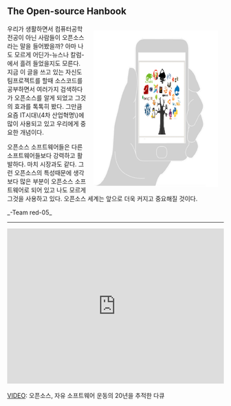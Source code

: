 

## The Open-source Hanbook



<img src='opensource-phone.png' style='float:right; margin: 1em; clear: both; width:289px; height:363px'>


우리가 생활하면서 컴퓨터공학 전공이 아닌 사람들이 오픈소스라는 말을 들어봤을까? 아마 나도 모르게 어딘가-뉴스나 칼럼-에서 흘려 들었을지도 모른다. 지금 이 글을 쓰고 있는 자신도 팀프로젝트를 할때 소스코드를 공부하면서 여러가지 검색하다가 오픈소스를 알게 되었고 그것의 효과를 톡톡히 봤다. 그만큼 요즘 IT시대\\(4차 산업혁명\\)에 많이 사용되고 있고 우리에게 중요한 개념이다. 



오픈소스 소프트웨어들은 다른 소프트웨어들보다 강력하고 활발하다. 마치 시장과도 같다. 그런 오픈소스의 특성때문에 생각보다 많은 부분이 오픈소스 소프트웨어로 되어 있고 나도 모르게 그것을 사용하고 있다. 오픈소스 세계는 앞으로 더욱 커지고 중요해질 것이다.





\_-Team red-05\_



---



<iframe width="100%" height="360" src="https://www.youtube.com/embed/4ZHloJVhcRY" frameborder="0" allowfullscreen></iframe>

[VIDEO](https://www.youtube.com/watch?v=4ZHloJVhcRY): 오픈소스, 자유 소프트웨어 운동의 20년을 추적한 다큐




